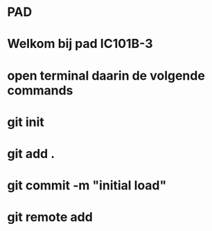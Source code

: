 # PAD
# Welkom bij pad IC101B-3
# open terminal daarin de volgende commands
# git init
# git add .
# git commit -m "initial load"
# git remote add
